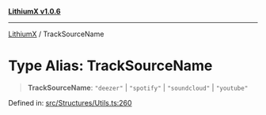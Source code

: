 [**LithiumX v1.0.6**](../README.md)

***

[LithiumX](../globals.md) / TrackSourceName

# Type Alias: TrackSourceName

> **TrackSourceName**: `"deezer"` \| `"spotify"` \| `"soundcloud"` \| `"youtube"`

Defined in: [src/Structures/Utils.ts:260](https://github.com/anantix-network/LithiumX/blob/50b399548f48d78c1c57a0dfe99d487d3da44bc6/src/Structures/Utils.ts#L260)
